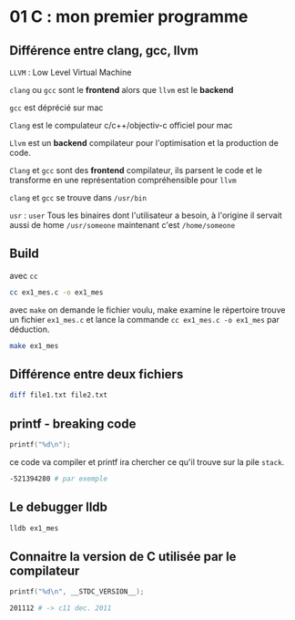 # 01 C : mon premier programme

## Différence entre clang, gcc, llvm

`LLVM` : Low Level Virtual Machine

`clang` ou `gcc` sont le **frontend** alors que `llvm` est le **backend**

`gcc` est déprécié sur mac

`Clang`  est le compulateur c/c++/objectiv-c officiel pour mac

`Llvm` est un **backend** compilateur pour l'optimisation et la production de code.

`Clang` et `gcc` sont des **frontend** compilateur, ils parsent le code et le transforme en une représentation compréhensible pour `llvm`

`clang` et `gcc` se trouve dans `/usr/bin`

`usr` : `user` Tous les binaires dont l'utilisateur a besoin, à l'origine il servait aussi de home `/usr/someone` maintenant c'est `/home/someone`

## Build

avec `cc`

```bash
cc ex1_mes.c -o ex1_mes
```

avec `make` on demande le fichier voulu, make examine le répertoire trouve un fichier `ex1_mes.c` et lance la commande `cc ex1_mes.c -o ex1_mes` par déduction.

```bash
make ex1_mes
```

## Différence entre deux fichiers

```bash
diff file1.txt file2.txt
```

## printf - breaking code

```c
printf("%d\n");
```

ce code va compiler et printf ira chercher ce qu'il trouve sur la pile `stack`.

```bash
-521394280 # par exemple
```

## Le debugger lldb

```bash
lldb ex1_mes
```

## Connaitre la version de C utilisée par le compilateur

```c
printf("%d\n", __STDC_VERSION__);
```

```bash
201112 # -> c11 dec. 2011
```

